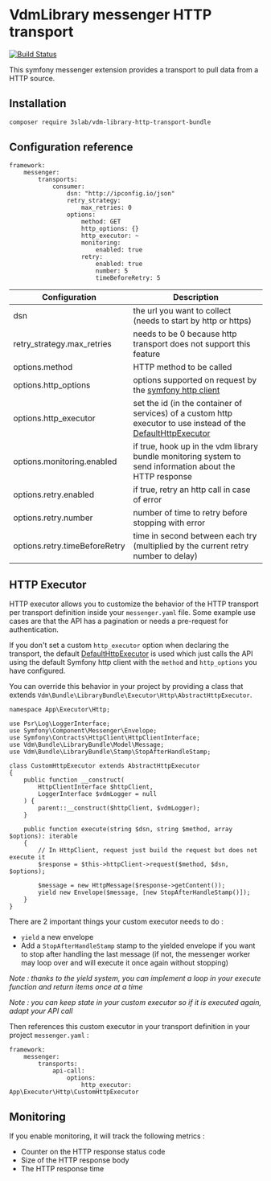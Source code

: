 # VdmLibrary messenger HTTP transport

[![Build Status](https://travis-ci.com/3slab/VdmLibraryHttpTransportBundle.svg?branch=3.x-dev)](https://travis-ci.com/3slab/VdmLibraryHttpTransportBundle)

This symfony messenger extension provides a transport to pull data from a HTTP source. 

## Installation

```bash
composer require 3slab/vdm-library-http-transport-bundle
```

## Configuration reference

```
framework:
    messenger:
        transports:
            consumer:
                dsn: "http://ipconfig.io/json"
                retry_strategy:
                    max_retries: 0
                options:
                    method: GET
                    http_options: {}
                    http_executor: ~
                    monitoring:
                        enabled: true
                    retry:
                        enabled: true
                        number: 5
                        timeBeforeRetry: 5 
```

Configuration | Description
--- | ---
dsn | the url you want to collect (needs to start by http or https)
retry_strategy.max_retries | needs to be 0 because http transport does not support this feature
options.method | HTTP method to be called
options.http_options | options supported on request by the [symfony http client](https://symfony.com/doc/current/components/http_client.html#making-requests)
options.http_executor | set the id (in the container of services) of a custom http executor to use instead of the [DefaultHttpExecutor](./Executor/DefaultHttpExecutor.php)
options.monitoring.enabled | if true, hook up in the vdm library bundle monitoring system to send information about the HTTP response
options.retry.enabled | if true, retry an http call in case of error
options.retry.number | number of time to retry before stopping with error
options.retry.timeBeforeRetry | time in second between each try (multiplied by the current retry number to delay)

## HTTP Executor

HTTP executor allows you to customize the behavior of the HTTP transport per transport definition inside your `messenger.yaml` file.
Some example use cases are that the API has a pagination or needs a pre-request for authentication.

If you don't set a custom `http_executor` option when declaring the transport, the default [DefaultHttpExecutor](./Executor/DefaultHttpExecutor.php) is used
which just calls the API using the default Symfony http client with the `method` and `http_options` you have configured.

You can override this behavior in your project by providing a class that extends `Vdm\Bundle\LibraryBundle\Executor\Http\AbstractHttpExecutor`.

```
namespace App\Executor\Http;

use Psr\Log\LoggerInterface;
use Symfony\Component\Messenger\Envelope;
use Symfony\Contracts\HttpClient\HttpClientInterface;
use Vdm\Bundle\LibraryBundle\Model\Message;
use Vdm\Bundle\LibraryBundle\Stamp\StopAfterHandleStamp;

class CustomHttpExecutor extends AbstractHttpExecutor
{
    public function __construct(
        HttpClientInterface $httpClient,
        LoggerInterface $vdmLogger = null
    ) {
        parent::__construct($httpClient, $vdmLogger);
    }

    public function execute(string $dsn, string $method, array $options): iterable
    {
        // In HttpClient, request just build the request but does not execute it
        $response = $this->httpClient->request($method, $dsn, $options);

        $message = new HttpMessage($response->getContent());
        yield new Envelope($message, [new StopAfterHandleStamp()]);
    }
}
```

There are 2 important things your custom executor needs to do :

* `yield` a new envelope
*  Add a `StopAfterHandleStamp` stamp to the yielded envelope if you want to stop after handling the last message 
   (if not, the messenger worker may loop over and will execute it once again without stopping)

*Note : thanks to the yield system, you can implement a loop in your execute function and return items once at a time*

*Note : you can keep state in your custom executor so if it is executed again, adapt your API call*

Then references this custom executor in your transport definition in your project `messenger.yaml` :

```
framework:
    messenger:
        transports:
            api-call:
                options:
                    http_executor: App\Executor\Http\CustomHttpExecutor
```

## Monitoring

If you enable monitoring, it will track the following metrics :

* Counter on the HTTP response status code
* Size of the HTTP response body
* The HTTP response time
